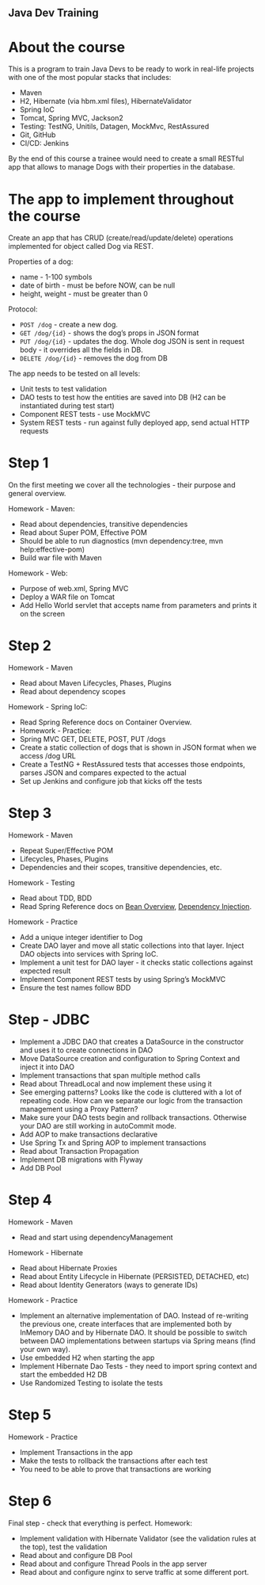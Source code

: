 Java Dev Training
-----------------

# About the course
This is a program to train Java Devs to be ready to work in real-life projects with one of the most popular stacks 
that includes: 

* Maven
* H2, Hibernate (via hbm.xml files), HibernateValidator
* Spring IoC
* Tomcat, Spring MVC, Jackson2
* Testing: TestNG, Unitils, Datagen, MockMvc, RestAssured
* Git, GitHub
* CI/CD: Jenkins

By the end of this course a trainee would need to create a small RESTful app that allows to manage Dogs with their 
properties in the database.

# The app to implement throughout the course
Create an app that has CRUD (create/read/update/delete) operations implemented for object called Dog via REST. 

Properties of a dog: 

* name - 1-100 symbols 
* date of birth - must be before NOW, can be null
* height, weight - must be greater than 0

Protocol:

* `POST /dog` - create a new dog. 
* `GET /dog/{id}` - shows the dog’s props in JSON format
* `PUT /dog/{id}` - updates the dog. Whole dog JSON is sent in request body - it overrides all the fields in DB. 
* `DELETE /dog/{id}` - removes the dog from DB

The app needs to be tested on all levels:

* Unit tests to test validation
* DAO tests to test how the entities are saved into DB (H2 can be instantiated during test start)
* Component REST tests - use MockMVC
* System REST tests - run against fully deployed app, send actual HTTP requests

# Step 1

On the first meeting we cover all the technologies - their purpose and general overview.

Homework - Maven:

* Read about dependencies, transitive dependencies
* Read about Super POM, Effective POM
* Should be able to run diagnostics (mvn dependency:tree, mvn help:effective-pom)
* Build war file with Maven

Homework - Web:

* Purpose of web.xml, Spring MVC
* Deploy a WAR file on Tomcat
* Add Hello World servlet that accepts name from parameters and prints it on the screen

# Step 2

Homework - Maven

* Read about Maven Lifecycles, Phases, Plugins
* Read about dependency scopes

Homework - Spring IoC:

* Read Spring Reference docs on Container Overview.
* Homework - Practice:
* Spring MVC GET, DELETE, POST, PUT /dogs
* Create a static collection of dogs that is shown in JSON format when we access /dog URL
* Create a TestNG + RestAssured tests that accesses those endpoints, parses JSON and compares expected to the actual
* Set up Jenkins and configure job that kicks off the tests

# Step 3

Homework - Maven

* Repeat Super/Effective POM
* Lifecycles, Phases, Plugins
* Dependencies and their scopes, transitive dependencies, etc.

Homework - Testing

* Read about TDD, BDD
* Read Spring Reference docs on 
[Bean Overview](http://docs.spring.io/spring/docs/4.3.0.BUILD-SNAPSHOT/spring-framework-reference/htmlsingle/#beans-definition), 
[Dependency Injection](http://docs.spring.io/spring/docs/4.3.0.BUILD-SNAPSHOT/spring-framework-reference/htmlsingle/#beans-dependencies).

Homework - Practice

* Add a unique integer identifier to Dog
* Create DAO layer and move all static collections into that layer. Inject DAO objects into services with Spring IoC.
* Implement a unit test for DAO layer - it checks static collections against expected result
* Implement Component REST tests by using Spring’s MockMVC
* Ensure the test names follow BDD

# Step - JDBC

- Implement a JDBC DAO that creates a DataSource in the constructor and uses it to create connections in DAO
- Move DataSource creation and configuration to Spring Context and inject it into DAO
- Implement transactions that span multiple method calls
- Read about ThreadLocal and now implement these using it
- See emerging patterns? Looks like the code is cluttered with a lot of repeating code. How can we separate our logic 
from the transaction management using a Proxy Pattern?
- Make sure your DAO tests begin and rollback transactions. Otherwise your DAO are still working in autoCommit mode.
- Add AOP to make transactions declarative
- Use Spring Tx and Spring AOP to implement transactions
- Read about Transaction Propagation
- Implement DB migrations with Flyway
- Add DB Pool

# Step 4

Homework - Maven

* Read and start using dependencyManagement

Homework - Hibernate

* Read about Hibernate Proxies
* Read about Entity Lifecycle in Hibernate (PERSISTED, DETACHED, etc)
* Read about Identity Generators (ways to generate IDs)

Homework - Practice

* Implement an alternative implementation of DAO. Instead of re-writing the previous one, create interfaces that are implemented both by InMemory DAO and by Hibernate DAO. It should be possible to switch between DAO implementations between startups via Spring means (find your own way).
* Use embedded H2 when starting the app
* Implement Hibernate Dao Tests - they need to import spring context and start the embedded H2 DB
* Use Randomized Testing to isolate the tests

# Step 5


Homework - Practice

* Implement Transactions in the app
* Make the tests to rollback the transactions after each test
* You need to be able to prove that transactions are working

# Step 6 

Final step - check that everything is perfect. Homework:

* Implement validation with Hibernate Validator (see the validation rules at the top), test the validation
* Read about and configure DB Pool
* Read about and configure Thread Pools in the app server
* Read about and configure nginx to serve traffic at some different port. 
